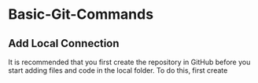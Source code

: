 # Basic-Git-Commands
## Add Local Connection

It is recommended that you first create the repository in GitHub before you start adding files and code in the local folder.
To do this, first create 
